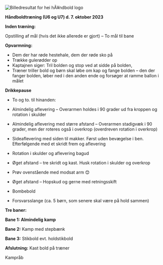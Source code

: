﻿![Billedresultat for hei hÃ¥ndbold logo](Aspose.Words.587fbd08-05df-4e2c-8eb4-19df95aee119.001.jpeg)

**Håndboldtræning (U6 og U7) d. 7. oktober 2023**

**Inden træning:** 

Opstilling af mål (hvis det ikke allerede er gjort) – To mål til bane

**Opvarmning:**

- Dem der har røde hestehale, dem der røde sko på 
- Trække gulerødder op 
- Kaptajnen siger: Tril bolden og stop ved at sidde på bolden, 
- Træner triller bold og børn skal løbe om kap og fange bolden – den der fanger bolden, løber ned i den anden ende og forsøger at ramme ballon i målet

**Drikkepause**

- To og to. til hinanden: 
- Almindelig aflevering – Overarmen holdes i 90 grader ud fra kroppen og rotation i skulder
- Almindelig aflevering med større afstand – Overarmen stadigvæk i 90 grader, men der roteres også i overkrop (overdreven rotation i overkrop)
- Sideaflevering med siden til makker. Først uden bevægelse i ben. Efterfølgende med et skridt frem og aflevering
- Rotation i skulder og aflevering bagud 
- Øget afstand – tre skridt og kast. Husk rotation i skulder og overkrop
- Prøv ovenstående med modsat arm 😊
- Øget afstand – Hopskud og gerne med retningsskift

- Bombebold 

- Forsvarsslange (ca. 5 børn, som senere skal være på hold sammen)

**Tre baner:** 

**Bane 1: Almindelig kamp**

**Bane 2:** Kamp med stepbænk

**Bane 3:** Stikbold evt. holdstikbold

**Afslutning:** Kast bold på træner

Kampråb


